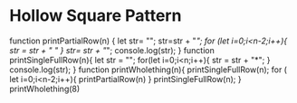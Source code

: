 # Hollow Square Pattern 
function printPartialRow(n) {
  let str= "";
  str=str + "*";
  for (let i=0;i<n-2;i++){
    str = str + " "
  }
  str= str + "*";
  console.log(str);
  }
function printSingleFullRow(n){
let str = "";
for(let i=0;i<n;i++){
   str = str + "*";
 }
console.log(str);
}
function printWholething(n){
  printSingleFullRow(n);
  for ( let i=0;i<n-2;i++){
    printPartialRow(n)
  }
  printSingleFullRow(n);
}
printWholething(8)

